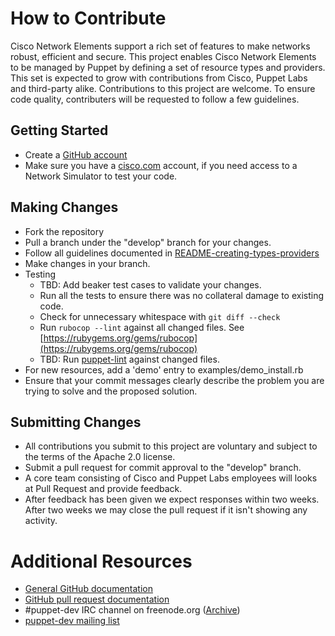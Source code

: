 # How to Contribute
Cisco Network Elements support a rich set of features to make networks robust, efficient and secure. This project enables Cisco Network Elements to be managed by Puppet by defining a set of resource types and providers. This set is expected to grow with contributions from Cisco, Puppet Labs and third-party alike. Contributions to this project are welcome. To ensure code quality, contributers will be requested to follow a few guidelines.

## Getting Started

* Create a [GitHub account](https://github.com/signup/free)
* Make sure you have a [cisco.com](http://cisco.com) account, if you need access to a Network Simulator to test your code.

## Making Changes

* Fork the repository
* Pull a branch under the "develop" branch for your changes.
* Follow all guidelines documented in [README-creating-types-providers](#README-creating-types-providers.md)
* Make changes in your branch.
* Testing
  * TBD: Add beaker test cases to validate your changes.
  * Run all the tests to ensure there was no collateral damage to existing code.
  * Check for unnecessary whitespace with `git diff --check`
  * Run `rubocop --lint` against all changed files. See [https://rubygems.org/gems/rubocop](https://rubygems.org/gems/rubocop)
  * TBD: Run [puppet-lint](https://rubygems.org/gems/puppet-lint) against changed files.
* For new resources, add a 'demo' entry to examples/demo_install.rb
* Ensure that your commit messages clearly describe the problem you are trying to solve and the proposed solution.

## Submitting Changes

* All contributions you submit to this project are voluntary and subject to the terms of the Apache 2.0 license.
* Submit a pull request for commit approval to the "develop" branch.
* A core team consisting of Cisco and Puppet Labs employees will looks at Pull Request and provide feedback.
* After feedback has been given we expect responses within two weeks. After two weeks we may close the pull request if it isn't showing any activity.

# Additional Resources

* [General GitHub documentation](http://help.github.com/)
* [GitHub pull request documentation](http://help.github.com/send-pull-requests/)
* \#puppet-dev IRC channel on freenode.org ([Archive](https://botbot.me/freenode/puppet-dev/))
* [puppet-dev mailing list](https://groups.google.com/forum/#!forum/puppet-dev)
